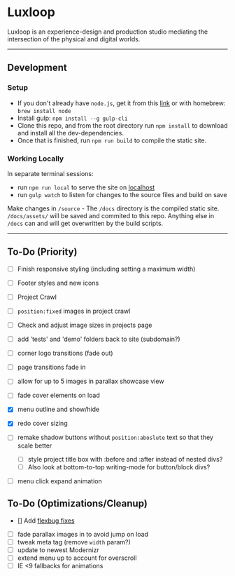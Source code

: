 # Luxloop

Luxloop is an experience-design and production studio mediating the intersection of the physical and digital worlds.

---

## Development

### Setup
* If you don't already have `node.js`, get it from this [link](https://nodejs.org/en/download/) or with homebrew: `brew install node`
* Install gulp: `npm install --g gulp-cli`
* Clone this repo, and from the root directory run `npm install` to download and install all the dev-dependencies. 
* Once that is finished, run `npm run build` to compile the static site.

### Working Locally
In separate terminal sessions: 
* run `npm run local` to serve the site on [localhost](http://localhost:8000)
* run `gulp watch` to listen for changes to the source files and build on save

Make changes in `/source` - The `/docs` directory is the compiled static site. `/docs/assets/` will be saved and commited to this repo. Anything else in `/docs` can and will get overwritten by the build scripts. 

---

## To-Do (Priority)
* [ ] Finish responsive styling (including setting a maximum width)
* [ ] Footer styles and new icons
* [ ] Project Crawl
* [ ] `position:fixed` images in project crawl
* [ ] Check and adjust image sizes in projects page
* [ ] add 'tests' and 'demo' folders back to site (subdomain?)
* [ ] corner logo transitions (fade out)
* [ ] page transitions fade in
* [ ] allow for up to 5 images in parallax showcase view
* [ ] fade cover elements on load
* [x] menu outline and show/hide
* [x] redo cover sizing
* [ ] remake shadow buttons without `position:aboslute` text so that they scale better
    * [ ] style project title box with :before and :after instead of nested divs?
    * [ ] Also look at bottom-to-top writing-mode for button/block divs?
* [ ] menu click expand animation


## To-Do (Optimizations/Cleanup)
* [] Add [flexbug fixes](https://github.com/luisrudge/postcss-flexbugs-fixes)
* [ ] fade parallax images in to avoid jump on load
* [ ] tweak meta tag (remove `width` param?)
* [ ] update to newest Modernizr
* [ ] extend menu up to account for overscroll
* [ ] IE <9 fallbacks for animations
